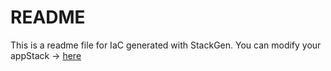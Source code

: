 # README
This is a readme file for IaC generated with StackGen.
You can modify your appStack -> [here](http://main.dev.stackgen.com/appstacks/9d6b645b-fe25-4941-9318-d92b40b769b3)
